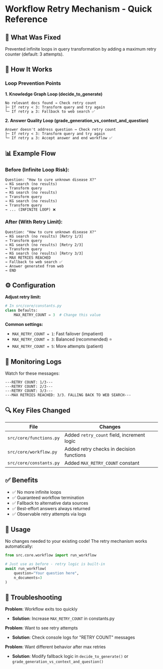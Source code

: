 # Workflow Retry Mechanism - Quick Reference

## 🎯 What Was Fixed
Prevented infinite loops in query transformation by adding a maximum retry counter (default: 3 attempts).

## 🔄 How It Works

### Loop Prevention Points

**1. Knowledge Graph Loop (decide_to_generate)**
```
No relevant docs found → Check retry count
├─ If retry < 3: Transform query and try again
└─ If retry ≥ 3: Fallback to web search ✅
```

**2. Answer Quality Loop (grade_generation_vs_context_and_question)**
```
Answer doesn't address question → Check retry count  
├─ If retry < 3: Transform query and try again
└─ If retry ≥ 3: Accept answer and end workflow ✅
```

## 📊 Example Flow

### Before (Infinite Loop Risk):
```
Question: "How to cure unknown disease X?"
→ KG search (no results)
→ Transform query
→ KG search (no results)
→ Transform query
→ KG search (no results)
→ Transform query
→ ... (INFINITE LOOP) ❌
```

### After (With Retry Limit):
```
Question: "How to cure unknown disease X?"
→ KG search (no results) [Retry 1/3]
→ Transform query
→ KG search (no results) [Retry 2/3]
→ Transform query
→ KG search (no results) [Retry 3/3]
→ MAX RETRIES REACHED
→ Fallback to web search ✅
→ Answer generated from web
→ END
```

## ⚙️ Configuration

**Adjust retry limit:**
```python
# In src/core/constants.py
class Defaults:
    MAX_RETRY_COUNT = 3  # Change this value
```

**Common settings:**
- `MAX_RETRY_COUNT = 1`: Fast failover (impatient)
- `MAX_RETRY_COUNT = 3`: Balanced (recommended) ⭐
- `MAX_RETRY_COUNT = 5`: More attempts (patient)

## 📝 Monitoring Logs

Watch for these messages:
```
---RETRY COUNT: 1/3---
---RETRY COUNT: 2/3---
---RETRY COUNT: 3/3---
---MAX RETRIES REACHED: 3/3. FALLING BACK TO WEB SEARCH---
```

## 🔍 Key Files Changed

| File | Changes |
|------|---------|
| `src/core/functions.py` | Added `retry_count` field, increment logic |
| `src/core/workflow.py` | Added retry checks in decision functions |
| `src/core/constants.py` | Added `MAX_RETRY_COUNT` constant |

## ✅ Benefits

- ✅ No more infinite loops
- ✅ Guaranteed workflow termination
- ✅ Fallback to alternative data sources
- ✅ Best-effort answers always returned
- ✅ Observable retry attempts via logs

## 🚀 Usage

No changes needed to your existing code! The retry mechanism works automatically:

```python
from src.core.workflow import run_workflow

# Just use as before - retry logic is built-in
await run_workflow(
    question="Your question here",
    n_documents=3
)
```

## 🐛 Troubleshooting

**Problem**: Workflow exits too quickly
- **Solution**: Increase `MAX_RETRY_COUNT` in constants.py

**Problem**: Want to see retry attempts
- **Solution**: Check console logs for "RETRY COUNT" messages

**Problem**: Want different behavior after max retries
- **Solution**: Modify fallback logic in `decide_to_generate()` or `grade_generation_vs_context_and_question()`
